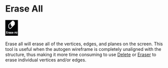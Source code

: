 # Erase All

![](../../.gitbook/assets/eraseall.jpg)

Erase all will erase all of the vertices, edges, and planes on the screen. This tool is useful when the autogen wireframe is completely unaligned with the structure, thus making it more time consuming to use [Delete](../../basic-function/delete.md) or [Eraser](../../advanced-function/eraser.md) to erase individual vertices and/or edges.


